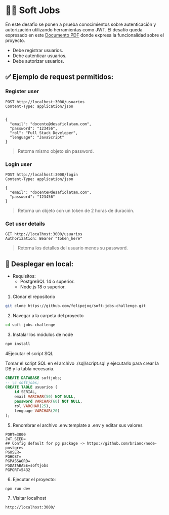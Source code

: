 # 👨‍💻 Soft Jobs
En este desafío se ponen a prueba conocimientos sobre autenticación y autorización utilizando herramientas como JWT.
El desafío queda expresado en este [Documento PDF](01_desafio_soft_jobs.pdf) donde expresa la funcionalidad sobre el proyecto.

- Debe registrar usuarios.
- Debe autenticar usuarios.
- Debe autorizar usuarios.

## ✅ Ejemplo de request permitidos:
### Register user 
```http request
POST http://localhost:3000/usuarios
Content-Type: application/json


{
  "email": "docente@desafiolatam.com",
  "password": "123456",
  "rol": "Full Stack Developer",
  "lenguage": "JavaScript"
}
```

> Retorna mismo objeto sin password.

### Login user
```http request
POST http://localhost:3000/login
Content-Type: application/json

{
  "email": "docente@desafiolatam.com",
  "password": "123456"
}
```

> Retorna un objeto con un token de 2 horas de duración.

### Get user details 
```http request
GET http://localhost:3000/usuarios
Authorization: Bearer "token_here"
```

> Retorna los detalles del usuario menos su password.

## 🚀 Desplegar en local:
- Requisitos:
    - PostgreSQL 14 o superior.
    - Node.js 18 o superior.

1. Clonar el repositorio

```bash
git clone https://github.com/felipejoq/soft-jobs-challenge.git
```

2. Navegar a la carpeta del proyecto

```bash
cd soft-jobs-challenge
```

3. Instalar los módulos de node

```bash
npm install
```

4Ejecutar el script SQL

Tomar el script SQL en el archivo ./sql/script.sql y ejecutarlo para crear la DB y la tabla necesaria.

```sql
CREATE DATABASE softjobs;
-- \c softjobs;
CREATE TABLE usuarios (
    id SERIAL,
    email VARCHAR(50) NOT NULL,
    password VARCHAR(60) NOT NULL,
    rol VARCHAR(25),
    lenguage VARCHAR(20)
);
```

5. Renombrar el archivo .env.template a .env y editar sus valores

```dotenv
PORT=3000
JWT_SEED=
## Config default for pg package -> https://github.com/brianc/node-postgres
PGUSER=
PGHOST=
PGPASSWORD=
PGDATABASE=softjobs
PGPORT=5432
```

6. Ejecutar el proyecto:

```bash
npm run dev
```
7. Visitar localhost

```
http://localhost:3000/
```